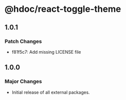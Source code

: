 # @hdoc/react-toggle-theme

## 1.0.1

### Patch Changes

- f81f5c7: Add missing LICENSE file

## 1.0.0

### Major Changes

- Initial release of all external packages.
